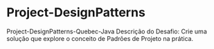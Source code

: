 # Project-DesignPatterns
Project-DesignPatterns-Quebec-Java Descrição do Desafio: Crie uma solução que explore o conceito de Padrões de Projeto na prática.
